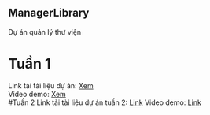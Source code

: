 ## ManagerLibrary
Dự án quản lý thư viện <br>
# Tuần 1
Link tải tài liệu dự án: <a href="https://acrobat.adobe.com/id/urn:aaid:sc:AP:baa10abb-aff6-4fd0-8e3e-fe05dce39870">Xem</a> <br/>
Video demo: <a href = "https://www.dropbox.com/scl/fi/v66eg91946n2n66j30k0y/bandicam-2023-09-20-14-18-53-585.mp4?rlkey=pd0h0w4gmwjr8llvvr3631kc1&dl=0">Xem</a> <br>
#Tuần 2 
Link tải tài liệu dự án tuần 2: <a href="https://acrobat.adobe.com/id/urn:aaid:sc:ap:8682b6bf-d132-44d0-b3a2-e02a81e2fa56">Link</a>
Video demo: <a href = "https://www.dropbox.com/scl/fi/9s2zhr94imsztkhcnysmt/bandicam-2023-09-27-13-11-20-623.mp4?rlkey=9nog3sw4o1oaextj5jax5uzsq&dl=0">Link</a>

